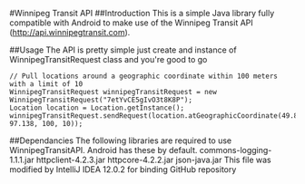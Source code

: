 #Winnipeg Transit API
##Introduction
This is a simple Java library fully compatible with Android to make use of the Winnipeg Transit API (http://api.winnipegtransit.com).

##Usage
The API is pretty simple just create and instance of WinnipegTransitRequest class and you're good to go

	// Pull locations around a geographic coordinate within 100 meters with a limit of 10
	WinnipegTransitRequest winnipegTransitRequest = new WinnipegTransitRequest("7etYvCE5gIvO3t8K8P");
    Location location = Location.getInstance();
    winnipegTransitRequest.sendRequest(location.atGeographicCoordinate(49.895, 97.138, 100, 10));

##Dependancies
The following libraries are required to use WinnipegTransitAPI. Android has these by default.
commons-logging-1.1.1.jar
httpclient-4.2.3.jar
httpcore-4.2.2.jar
json-java.jar
This file was modified by IntelliJ IDEA 12.0.2 for binding GitHub repository